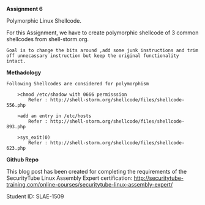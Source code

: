 **Assignment 6**

Polymorphic Linux Shellcode.

For this Assignment, we have to create polymorphic shellcode of  3 common shellcodes from shell-storm.org.

	Goal is to change the bits around ,add some junk instructions and trim off unnecassary instruction but keep the original functionality intact.


**Methadology**

	Following Shellcodes are considered for polymorphism

		>chmod /etc/shadow with 0666 permisssion
			Refer : http://shell-storm.org/shellcode/files/shellcode-556.php

		>add an entry in /etc/hosts
			Refer : http://shell-storm.org/shellcode/files/shellcode-893.php

		>sys_exit(0)
			Refer : http://shell-storm.org/shellcode/files/shellcode-623.php


**Github Repo**

This blog post has been created for completing the requirements of the SecurityTube Linux Assembly Expert certification: http://securitytube-training.com/online-courses/securitytube-linux-assembly-expert/

Student ID: SLAE-1509
